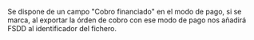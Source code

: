 Se dispone de un campo "Cobro financiado" en el modo de pago, si se
marca, al exportar la órden de cobro con ese modo de pago nos añadirá
FSDD al identificador del fichero.
